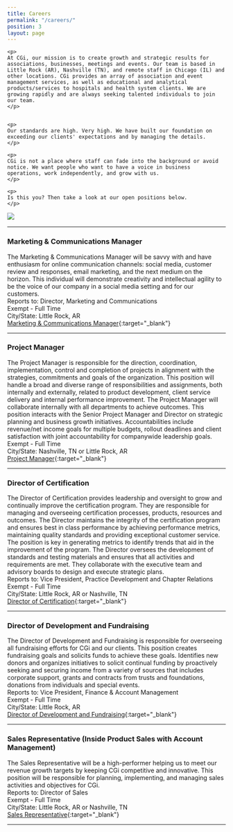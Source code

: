 ```yaml
---
title: Careers
permalink: "/careers/"
position: 3
layout: page
---
```



<div class="row mb-5 pb-4" style="margin-bottom: 1rem !important;">

  <div class="col-md-6">

    <p>
	At CGi, our mission is to create growth and strategic results for associations, businesses, meetings and events. Our team is based in Little Rock (AR), Nashville (TN), and remote staff in Chicago (IL) and other locations. CGi provides an array of association and event management services, as well as educational and analytical products/services to hospitals and health system clients. We are growing rapidly and are always seeking talented individuals to join our team.
    </p>


    <p>
    Our standards are high. Very high. We have built our foundation on exceeding our clients' expectations and by managing the details. 
    </p>

    <p>
    CGi is not a place where staff can fade into the background or avoid notice. We want people who want to have a voice in business operations, work independently, and grow with us. 
    </p>

    <p>
    Is this you? Then take a look at our open positions below.
    </p>

  </div>

  <div class="col-md-6">
    <img src="/uploads/Highland%20Ridge%20II.jpg" style="max-height: 375px;">
  </div>

</div>


<hr>



### Marketing & Communications Manager
The Marketing & Communications Manager will be savvy with and have enthusiasm for online communication channels: social media, customer review and responses, email marketing, and the next medium on the horizon. This individual will demonstrate creativity and intellectual agility to be the voice of our company in a social media setting and for our customers.<br />
Reports to: Director, Marketing and Communications<br />
Exempt - Full Time<br />
City/State: Little Rock, AR<br />
[Marketing & Communications Manager](/uploads/MarComm_Manager.pdf){:target="_blank"}


<hr>


### Project Manager
The Project Manager is responsible for the direction, coordination, implementation, control and completion of projects in alignment with the strategies, commitments and goals of the organization. This position will handle a broad and diverse range of responsibilities and assignments, both internally and externally, related to product development, client service delivery and internal performance improvement. The Project Manager will collaborate internally with all departments to achieve outcomes. This position interacts with the Senior Project Manager and Director on strategic planning and business growth initiatives. Accountabilities include revenue/net income goals for multiple budgets, rollout deadlines and client satisfaction with joint accountability for companywide leadership goals.<br />
Exempt - Full Time<br />
City/State: Nashville, TN or Little Rock, AR<br />
[Project Manager](/uploads/Project_Manager.pdf){:target="_blank"}


<hr>

### Director of Certification
The Director of Certification provides leadership and oversight to grow and continually improve the certification program. They are responsible for managing and overseeing certification processes, products, resources and outcomes. The Director maintains the integrity of the certification program and ensures best in class performance by achieving performance metrics, maintaining quality standards and providing exceptional customer service. The position is key in generating metrics to identify trends that aid in the improvement of the program. The Director oversees the development of standards and testing materials and ensures that all activities and requirements are met. They collaborate with the executive team and advisory boards to design and execute strategic plans.<br />
Reports to: Vice President, Practice Development and Chapter Relations<br />
Exempt - Full Time<br />
City/State: Little Rock, AR or Nashville, TN<br />
[Director of Certification](/uploads/Director-of-Certification.pdf){:target="_blank"}

<hr>


### Director of Development and Fundraising
The Director of Development and Fundraising is responsible for overseeing all fundraising efforts for CGi and our clients. This position creates fundraising goals and solicits funds to achieve these goals. Identifies new donors and organizes initiatives to solicit continual funding by proactively seeking and securing income from a variety of sources that includes corporate support, grants and contracts from trusts and foundations, donations from individuals and special events.<br />
Reports to: Vice President, Finance & Account Management<br />
Exempt - Full Time<br />
City/State: Little Rock, AR<br />
[Director of Development and Fundraising](/uploads/Director%20Fundraising.pdf){:target="_blank"}

<hr>


### Sales Representative (Inside Product Sales with Account Management)
The Sales Representative will be a high-performer helping us to meet our revenue growth
targets by keeping CGi competitive and innovative. This position will be responsible for
planning, implementing, and managing sales activities and objectives for CGi.<br />
Reports to: Director of Sales<br />
Exempt - Full Time<br />
City/State: Little Rock, AR or Nashville, TN<br />
[Sales Representative](/uploads/Sales_Representative.pdf){:target="_blank"}

<hr>
